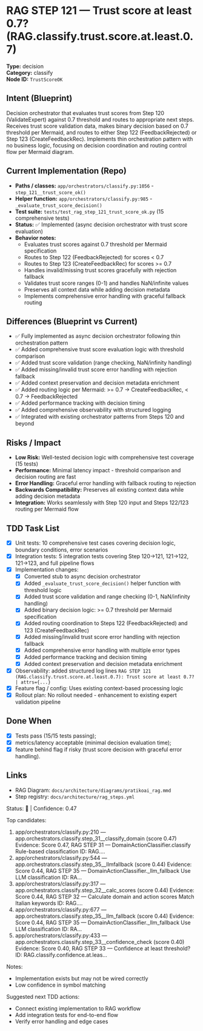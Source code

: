 # RAG STEP 121 — Trust score at least 0.7? (RAG.classify.trust.score.at.least.0.7)

**Type:** decision  
**Category:** classify  
**Node ID:** `TrustScoreOK`

## Intent (Blueprint)
Decision orchestrator that evaluates trust scores from Step 120 (ValidateExpert) against 0.7 threshold and routes to appropriate next steps. Receives trust score validation data, makes binary decision based on 0.7 threshold per Mermaid, and routes to either Step 122 (FeedbackRejected) or Step 123 (CreateFeedbackRec). Implements thin orchestration pattern with no business logic, focusing on decision coordination and routing control flow per Mermaid diagram.

## Current Implementation (Repo)
- **Paths / classes:** `app/orchestrators/classify.py:1056` - `step_121__trust_score_ok()`
- **Helper function:** `app/orchestrators/classify.py:985` - `_evaluate_trust_score_decision()`
- **Test suite:** `tests/test_rag_step_121_trust_score_ok.py` (15 comprehensive tests)
- **Status:** ✅ Implemented (async decision orchestrator with trust score evaluation)
- **Behavior notes:**
  - Evaluates trust scores against 0.7 threshold per Mermaid specification
  - Routes to Step 122 (FeedbackRejected) for scores < 0.7
  - Routes to Step 123 (CreateFeedbackRec) for scores >= 0.7
  - Handles invalid/missing trust scores gracefully with rejection fallback
  - Validates trust score ranges (0-1) and handles NaN/infinite values
  - Preserves all context data while adding decision metadata
  - Implements comprehensive error handling with graceful fallback routing

## Differences (Blueprint vs Current)
- ✅ Fully implemented as async decision orchestrator following thin orchestration pattern
- ✅ Added comprehensive trust score evaluation logic with threshold comparison
- ✅ Added trust score validation (range checking, NaN/infinity handling)
- ✅ Added missing/invalid trust score error handling with rejection fallback
- ✅ Added context preservation and decision metadata enrichment
- ✅ Added routing logic per Mermaid: >= 0.7 → CreateFeedbackRec, < 0.7 → FeedbackRejected
- ✅ Added performance tracking with decision timing
- ✅ Added comprehensive observability with structured logging
- ✅ Integrated with existing orchestrator patterns from Steps 120 and beyond

## Risks / Impact
- **Low Risk:** Well-tested decision logic with comprehensive test coverage (15 tests)
- **Performance:** Minimal latency impact - threshold comparison and decision routing are fast
- **Error Handling:** Graceful error handling with fallback routing to rejection
- **Backwards Compatibility:** Preserves all existing context data while adding decision metadata
- **Integration:** Works seamlessly with Step 120 input and Steps 122/123 routing per Mermaid flow

## TDD Task List
- [x] Unit tests: 10 comprehensive test cases covering decision logic, boundary conditions, error scenarios
- [x] Integration tests: 5 integration tests covering Step 120→121, 121→122, 121→123, and full pipeline flows
- [x] Implementation changes:
  - [x] Converted stub to async decision orchestrator
  - [x] Added `_evaluate_trust_score_decision()` helper function with threshold logic
  - [x] Added trust score validation and range checking (0-1, NaN/infinity handling)
  - [x] Added binary decision logic: >= 0.7 threshold per Mermaid specification
  - [x] Added routing coordination to Steps 122 (FeedbackRejected) and 123 (CreateFeedbackRec)
  - [x] Added missing/invalid trust score error handling with rejection fallback
  - [x] Added comprehensive error handling with multiple error types
  - [x] Added performance tracking and decision timing
  - [x] Added context preservation and decision metadata enrichment
- [x] Observability: added structured log lines
  `RAG STEP 121 (RAG.classify.trust.score.at.least.0.7): Trust score at least 0.7? | attrs={...}`
- [x] Feature flag / config: Uses existing context-based processing logic
- [x] Rollout plan: No rollout needed - enhancement to existing expert validation pipeline

## Done When
- [x] Tests pass (15/15 tests passing);
- [x] metrics/latency acceptable (minimal decision evaluation time);
- [x] feature behind flag if risky (trust score decision with graceful error handling).

## Links
- RAG Diagram: `docs/architecture/diagrams/pratikoai_rag.mmd`
- Step registry: `docs/architecture/rag_steps.yml`


<!-- AUTO-AUDIT:BEGIN -->
Status: 🔌  |  Confidence: 0.47

Top candidates:
1) app/orchestrators/classify.py:210 — app.orchestrators.classify.step_31__classify_domain (score 0.47)
   Evidence: Score 0.47, RAG STEP 31 — DomainActionClassifier.classify Rule-based classification
ID: RAG....
2) app/orchestrators/classify.py:544 — app.orchestrators.classify.step_35__llmfallback (score 0.44)
   Evidence: Score 0.44, RAG STEP 35 — DomainActionClassifier._llm_fallback Use LLM classification
ID: RA...
3) app/orchestrators/classify.py:317 — app.orchestrators.classify.step_32__calc_scores (score 0.44)
   Evidence: Score 0.44, RAG STEP 32 — Calculate domain and action scores Match Italian keywords
ID: RAG....
4) app/orchestrators/classify.py:677 — app.orchestrators.classify.step_35__llm_fallback (score 0.44)
   Evidence: Score 0.44, RAG STEP 35 — DomainActionClassifier._llm_fallback Use LLM classification
ID: RA...
5) app/orchestrators/classify.py:433 — app.orchestrators.classify.step_33__confidence_check (score 0.40)
   Evidence: Score 0.40, RAG STEP 33 — Confidence at least threshold?
ID: RAG.classify.confidence.at.leas...

Notes:
- Implementation exists but may not be wired correctly
- Low confidence in symbol matching

Suggested next TDD actions:
- Connect existing implementation to RAG workflow
- Add integration tests for end-to-end flow
- Verify error handling and edge cases
<!-- AUTO-AUDIT:END -->